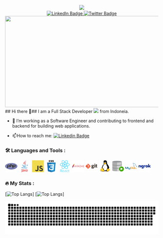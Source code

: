 
<div id="header" align="center">
  <img src="https://media4.giphy.com/media/v1.Y2lkPTc5MGI3NjExdmZiNTdtYjk5eDgyZjRwMHB1cTY0bDFld3RsNDQ4NnRqdm12ZmNoYiZlcD12MV9pbnRlcm5hbF9naWZfYnlfaWQmY3Q9cw/raGZ0thWzeQKzZ8WDA/giphy.gif" width="150"/>
</div>
<center>
<div id="badges"  align="center">
  <a href="https://www.linkedin.com/in/oned-imam-sutrisno-8349a1325/"> <img src="https://img.shields.io/badge/LinkedIn-blue?style=for-the-badge&logo=linkedin&logoColor=white" alt="LinkedIn Badge"/> </a>
  <a href=""> <img src="https://img.shields.io/badge/Twitter-blue?style=for-the-badge&logo=twitter&logoColor=white" alt="Twitter Badge"/> </a>
</div></center>
  <div align="center">
  <img src="https://media.giphy.com/media/v1.Y2lkPWVjZjA1ZTQ3NnR3eHNtMTB4Zzdxd3VwNXFsb3RycHE2ejB0NTZ1ZDhheGMwcDF5NyZlcD12MV9naWZzX3NlYXJjaCZjdD1n/xVRRDVP6lqtNQJrzN7/giphy.gif" width="600" height="300"/>
</div>
## Hi there 👋##
I am a Full Stack Developer <img src="https://media.giphy.com/media/WUlplcMpOCEmTGBtBW/giphy.gif" width="30"> from Indoneia.

- :telescope: I’m working as a Software Engineer and contributing to frontend and backend for building web applications.

- :mailbox:How to reach me: [![Linkedin Badge](https://img.shields.io/badge/-kakbar-blue?style=flat&logo=Linkedin&logoColor=white)](https://www.linkedin.com/in/oned-imam-sutrisno-8349a1325/)

### :hammer_and_wrench: Languages and Tools :
<div>
  <img src="https://github.com/devicons/devicon/blob/master/icons/php/php-original.svg" title="PHP" alt="Material UI" width="40" height="40"/> 
  <img src="https://github.com/devicons/devicon/blob/master/icons/java/java-original-wordmark.svg" title="Java" alt="Java" width="40" height="40"/> 
  <img src="https://github.com/devicons/devicon/blob/master/icons/javascript/javascript-original.svg" title="Java" alt="JS" width="40" height="40"/>
  <img src="https://github.com/devicons/devicon/blob/master/icons/css3/css3-original-wordmark.svg" title="CSS" alt="Material UI" width="40" height="40"/> 
  <img src="https://github.com/devicons/devicon/blob/master/icons/react/react-original-wordmark.svg" title="React" alt="React" width="40" height="40"/> 
  <img src="https://github.com/devicons/devicon/blob/master/icons/apache/apache-original-wordmark.svg" title="Apache" alt="Material UI" width="40" height="40"/> 
  <img src="https://github.com/devicons/devicon/blob/master/icons/git/git-original-wordmark.svg" title="Git" **alt="Git" width="40" height="40"/>
  <img src="https://github.com/devicons/devicon/blob/master/icons/linux/linux-original.svg" title="Linux" alt="Material UI" width="40" height="40"/>
  <img src="https://github.com/devicons/devicon/blob/master/icons/sqldeveloper/sqldeveloper-original.svg" title="SQL" alt="Material UI" width="40" height="40"/>
  <img src="https://github.com/devicons/devicon/blob/master/icons/mysql/mysql-original-wordmark.svg" title="Mysql" alt="Material UI" width="40" height="40"/>
  <img src="https://github.com/devicons/devicon/blob/master/icons/ngrok/ngrok-original.svg" title="Ngrok" alt="Material UI" width="40" height="40"/>
</div>

### :fire: My Stats :
[![Top Langs](https://github-readme-stats.vercel.app/api/top-langs/?username=hidaist)]
[![Top Langs](https://github-readme-stats.vercel.app/api/top-langs/?username=hidaist&layout=compact&theme=vision-friendly-dark)]

![Snake animation](https://github.com/hidaist/hidaist/blob/main/output/github-contribution-grid-snake-dark.svg)
<!--
**hidaist/hidaist** is a ✨ _special_ ✨ repository because its `README.md` (this file) appears on your GitHub profile.
Here are some ideas to get you started:

- 🔭 I’m currently working on ...
- 🌱 I’m currently learning ...
- 👯 I’m looking to collaborate on ...
- 🤔 I’m looking for help with ...
- 💬 Ask me about ...
- 📫 How to reach me: ...
- 😄 Pronouns: ...
- ⚡ Fun fact: ...
-->
